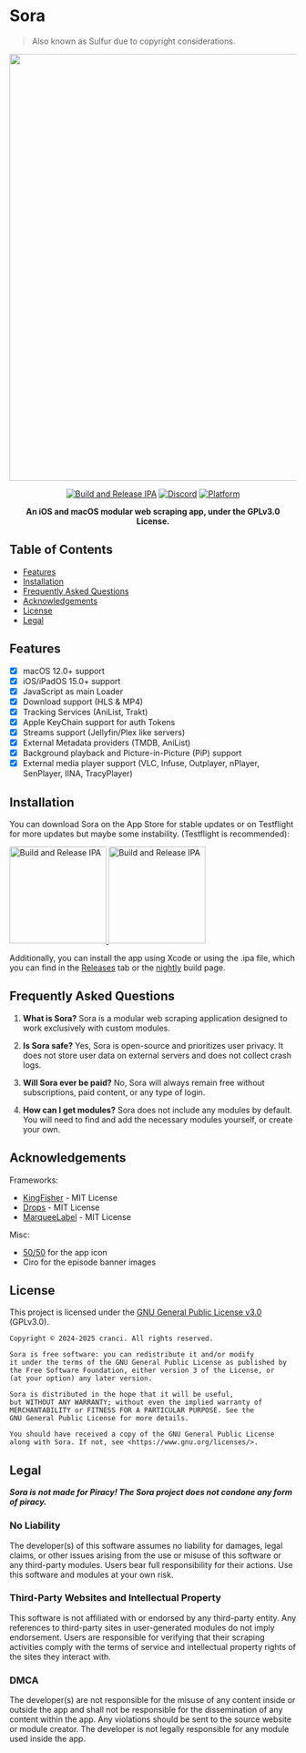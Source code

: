 # Sora
> Also known as Sulfur due to copyright considerations.

<div align="center"> 

<img src="https://raw.githubusercontent.com/cranci1/Sora/refs/heads/main/assets/Sulfur.png" width="750px">

[![Build and Release IPA](https://github.com/cranci1/Sora/actions/workflows/build.yml/badge.svg)](https://github.com/cranci1/Sora/actions/workflows/build.yml) [![Discord](https://img.shields.io/discord/1293430817841741899.svg?logo=discord&color=blue)](https://discord.gg/XR3SrmUbpd) [![Platform](https://img.shields.io/badge/Platform-iOS%20%7C%20iPadOS%2015.0%2B%20%26%20macOS%2012.0%2B-red?logo=apple&logoColor=white)](https://img.shields.io/badge/Platform-iOS%20%7C%20iPadOS%2015.0%2B%20%26%20macOS%2012.0%2B-red?logo=apple&logoColor=white)

**An iOS and macOS modular web scraping app, under the GPLv3.0 License.**

</div>

## Table of Contents

- [Features](#features)
- [Installation](#installation)
- [Frequently Asked Questions](#frequently-asked-questions)
- [Acknowledgements](#acknowledgements)
- [License](#license)
- [Legal](#legal)

## Features

- [x] macOS 12.0+ support
- [x] iOS/iPadOS 15.0+ support
- [x] JavaScript as main Loader
- [x] Download support (HLS & MP4)
- [x] Tracking Services (AniList, Trakt)
- [x] Apple KeyChain support for auth Tokens
- [x] Streams support (Jellyfin/Plex like servers)
- [x] External Metadata providers (TMDB, AniList)
- [x] Background playback and Picture-in-Picture (PiP) support
- [x] External media player support (VLC, Infuse, Outplayer, nPlayer, SenPlayer, IINA, TracyPlayer)

## Installation

You can download Sora on the App Store for stable updates or on Testflight for more updates but maybe some instability. (Testflight is recommended):

<a href="https://apps.apple.com/us/app/sulfur/id6742741043">
  <img src="https://askyourself.app/assets/appstore.png" width="170" alt="Build and Release IPA">
</a>

<a href="https://testflight.apple.com/join/qMUCpNaS">
  <img src="https://askyourself.app/assets/testflight.png" width="170" alt="Build and Release IPA">
</a>

Additionally, you can install the app using Xcode or using the .ipa file, which you can find in the [Releases](https://github.com/cranci1/Sora/releases) tab or the [nightly](https://nightly.link/cranci1/Sora/workflows/build/dev/Sulfur-IPA.zip) build page.

## Frequently Asked Questions

1. **What is Sora?**
Sora is a modular web scraping application designed to work exclusively with custom modules.

2. **Is Sora safe?**
Yes, Sora is open-source and prioritizes user privacy. It does not store user data on external servers and does not collect crash logs.

3. **Will Sora ever be paid?**
No, Sora will always remain free without subscriptions, paid content, or any type of login.

4. **How can I get modules?**
Sora does not include any modules by default. You will need to find and add the necessary modules yourself, or create your own.

## Acknowledgements

Frameworks:
- [KingFisher](https://github.com/onevcat/Kingfisher) - MIT License
- [Drops](https://github.com/omaralbeik/Drops) - MIT License
- [MarqueeLabel](https://github.com/cbpowell/MarqueeLabel) - MIT License

Misc:
- [50/50](https://github.com/50n50) for the app icon
- Ciro for the episode banner images

## License

This project is licensed under the [GNU General Public License v3.0](LICENSE) (GPLv3.0).

```
Copyright © 2024-2025 cranci. All rights reserved.

Sora is free software: you can redistribute it and/or modify
it under the terms of the GNU General Public License as published by
the Free Software Foundation, either version 3 of the License, or
(at your option) any later version.

Sora is distributed in the hope that it will be useful,
but WITHOUT ANY WARRANTY; without even the implied warranty of
MERCHANTABILITY or FITNESS FOR A PARTICULAR PURPOSE. See the
GNU General Public License for more details.

You should have received a copy of the GNU General Public License
along with Sora. If not, see <https://www.gnu.org/licenses/>.
```

## Legal

**_Sora is not made for Piracy! The Sora project does not condone any form of piracy._**

### No Liability

The developer(s) of this software assumes no liability for damages, legal claims, or other issues arising from the use or misuse of this software or any third-party modules. Users bear full responsibility for their actions. Use this software and modules at your own risk.

### Third-Party Websites and Intellectual Property

This software is not affiliated with or endorsed by any third-party entity. Any references to third-party sites in user-generated modules do not imply endorsement. Users are responsible for verifying that their scraping activities comply with the terms of service and intellectual property rights of the sites they interact with.

### DMCA

The developer(s) are not responsible for the misuse of any content inside or outside the app and shall not be responsible for the dissemination of any content within the app. Any violations should be sent to the source website or module creator. The developer is not legally responsible for any module used inside the app.
